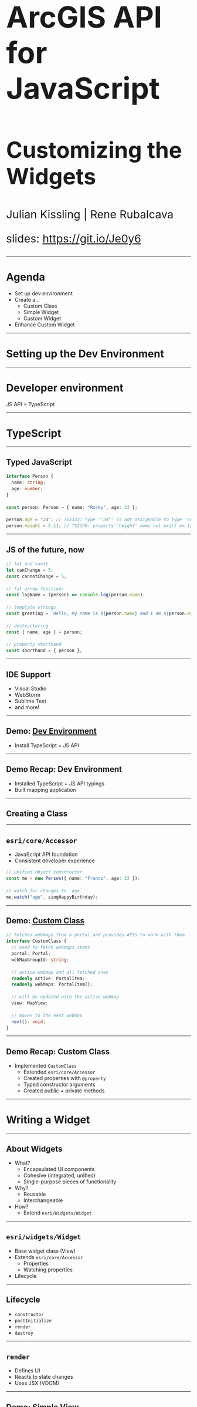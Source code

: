 <!-- .slide: data-background="../common/images/bg-1.png" -->
<!-- .slide: class="title" -->

<h1 style="text-align: left; font-size: 80px;">ArcGIS API for JavaScript</h1>
<h2 style="text-align: left; font-size: 60px;">Customizing the Widgets</h2>
<p style="text-align: left; font-size: 30px;">Julian Kissling | Rene Rubalcava</p>
    <p style="text-align: left; font-size: 30px;">slides: <a href="https://git.io/Je0y6" target="_blank">https://git.io/Je0y6</a></p>

<!--
In this session, we'll cover how you can customize widgets in the ArcGIS API 4.x for JavaScript. You'll learn about widget view-models and how they make it easy to rewrite a widget's UI.
-->

----

# Agenda

- Set up dev environment
- Create a...
  - Custom Class
  - Simple Widget
  - Custom Widget
- Enhance Custom Widget

----

<!-- Presenter: Franco -->


# Setting up the Dev Environment

----

# Developer environment

<!-- background: section/content will tie into widget dev -->
<!-- background: including TS in all steps because it's needed for widget dev -->

JS API + TypeScript

----

# TypeScript

----

## Typed JavaScript

```ts
interface Person {
  name: string;
  age: number;
}

const person: Person = { name: "Rocky", age: 33 };

person.age = "24"; // TS2322: Type '"24"' is not assignable to type 'number'
person.height = 5.11; // TS2339: property 'height' does not exist on type 'Person'
```

----

## JS of the future, now

```ts
// let and const
let canChange = 5;
const cannotChange = 5;

// fat arrow functions
const logName = (person) => console.log(person.name);

// template strings
const greeting = `Hello, my name is ${person.name} and I am ${person.age} years old.`;

// destructuring
const { name, age } = person;

// property shorthand
const shorthand = { person };
```

----

## IDE Support

- Visual Studio
- WebStorm
- Sublime Text
- and more!

----



## Demo: [Dev Environment](../demos/1-setup/)

- Install TypeScript + JS API

----



## Demo Recap: Dev Environment

- Installed TypeScript + JS API typings
- Built mapping application

----



## Creating a Class

----

## `esri/core/Accessor`

- JavaScript API foundation <!-- .element: class="fragment" data-fragment-index="0" -->
- Consistent developer experience <!-- .element: class="fragment" data-fragment-index="1" -->

```ts
// unified object constructor
const me = new Person({ name: "Franco", age: 33 });

// watch for changes to `age`
me.watch("age", singHappyBirthday);
```

<!-- .element: class="fragment" data-fragment-index="1" -->

----



## Demo: [Custom Class](../demos/2-custom-class/)

```ts
// fetches webmaps from a portal and provides APIs to work with them
interface CustomClass {
  // used to fetch webmaps items
  portal: Portal;
  webMapGroupId: string;

  // active webmap and all fetched ones
  readonly active: PortalItem;
  readonly webMaps: PortalItem[];

  // will be updated with the active webmap
  view: MapView;

  // moves to the next webmap
  next(): void;
}
```

----



## Demo Recap: Custom Class

- Implemented `CustomClass`
  - Extended `esri/core/Accessor`
  - Created properties with `@property`
  - Typed constructor arguments
  - Created public + private methods

----


<!-- Presenter: Matt -->

# Writing a Widget

----

## About Widgets

- What? <!-- .element: class="fragment" data-fragment-index="1" -->
  - Encapsulated UI components
  - Cohesive (integrated, unified)
  - Single-purpose pieces of functionality
- Why? <!-- .element: class="fragment" data-fragment-index="2" -->
  - Reusable
  - Interchangeable
- How? <!-- .element: class="fragment" data-fragment-index="3" -->
  - Extend `esri/Widgets/Widget`

----

## `esri/widgets/Widget`

- Base widget class (View)
- Extends `esri/core/Accessor`
  - Properties
  - Watching properties
- Lifecycle

----

## Lifecycle

- `constructor`
- `postInitialize`
- `render`
- `destroy`

----

## `render`

- Defines UI
- Reacts to state changes
- Uses JSX (VDOM)

----



## Demo: [Simple View](../demos/3-simple-view/)

Write simple widget

----

## Demo Recap: Simple View

- Extended `esri/widgets/Widget`
- Implemented `render()`
- Added a `renderable()` property
- Added `onclick` event
- Added CSS Object + [BEM Methodology](http://getbem.com/)
- Toggled property with event to re-render

----



# Improving Our Widget

----

## Architecture

- Separation of concerns
  - Views + ViewModels
  - UI replacement
  - Easier integration

----

## Views

- Extend `esri/widgets/Widget`
- Rely on ViewModel
- Focus on UI

----

## ViewModels

- Extend `esri/core/Accessor`
- Provide APIs to support View
- Focus on business logic

----

## View + ViewModel in action

<!-- todo: maybe create graphic for this -->

- View renders the state of the VM <!-- .element: class="fragment" data-fragment-index="1" -->
  - Looks at properties on VM and renders accordingly
- User interacts with View (property/method)<!-- .element: class="fragment" data-fragment-index="2" -->
  - Causes a change on VM or View
- View updates <!-- .element: class="fragment" data-fragment-index="5" -->
  - Renders again due to changes on VM

----



## Demo: [Updated View](../demos/4-updated-view/)

- Create `WebMapShowCase` to use `CustomClass` as VM
- Render details from the `active` portal item

<!---- mention BEM -->

----

## Demo Recap: Update View

- Paired View and ViewModel
- Rendered property from ViewModel
- Wired up interactivity
- Learned to apply styles
- Dynamically rendered UI based on a property value

----

<!-- Presenter: Franco -->

# Going Further



----

# Going Further

- <!-- .element: class="fragment" data-fragment-index="0" -->Improve UX
- <!-- .element: class="fragment" data-fragment-index="2" -->Accessibility (`a11y`)

----



## Demo: [Going Further (UX)](../demos/5-final-view/)

- Auto-cycle through webmaps
- Show timer in UI
- Support play/pause

----



## Demo Recap: Going Further

- Improved UX
- Added support for extra locale

----

<!-- Presenter: Matt -->


## Final Recap

- Set up dev environment
- Wrote a custom class
- Developed a custom Widget
- Enhanced a Widget
- Went further

----

## Additional Resources

- [Implementing Accessor](https://developers.arcgis.com/javascript/latest/guide/implementing-accessor/index.html)
- [Setting up TypeScript](https://developers.arcgis.com/javascript/latest/guide/typescript-setup/index.html)
- [Widget Development](https://developers.arcgis.com/javascript/latest/guide/custom-widget/index.html)
- [JavaScript API SDK](https://developers.arcgis.com/javascript/)
- [Styling](https://developers.arcgis.com/javascript/latest/guide/styling/index.html)
- [Widget Patterns](https://github.com/jcfranco/4x-widget-patterns)

----

# Question Time

> 🤔 Where can I find the slides/source?

👉 [https://github.com/odoe/presentations/tree/master/2018-EU-DevSummit/custom-widgets](https://github.com/odoe/presentations/tree/master/2018-EU-DevSummit/custom-widgets) 👈

----

<img src="../common/images/esri-science-logo-white.png" style="border: 0px; background:none; box-shadow: none;">

----

<!-- **please rate us** -->
<!-- .slide: data-background="../common/images/2019_UC_Survey_Slide.png" -->
